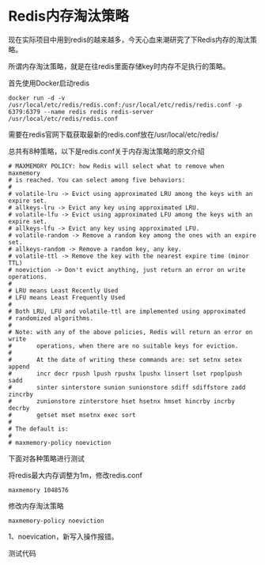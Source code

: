 # Redis内存淘汰策略

现在实际项目中用到redis的越来越多，今天心血来潮研究了下Redis内存的淘汰策略。

所谓内存淘汰策略，就是在往redis里面存储key时内存不足执行的策略。

首先使用Docker启动redis

```
docker run -d -v /usr/local/etc/redis/redis.conf:/usr/local/etc/redis/redis.conf -p 6379:6379 --name redis redis redis-server /usr/local/etc/redis/redis.conf
```

需要在redis官网下载获取最新的redis.conf放在/usr/local/etc/redis/

总共有8种策略，以下是redis.conf关于内存淘汰策略的原文介绍

```
# MAXMEMORY POLICY: how Redis will select what to remove when maxmemory
# is reached. You can select among five behaviors:
#
# volatile-lru -> Evict using approximated LRU among the keys with an expire set.
# allkeys-lru -> Evict any key using approximated LRU.
# volatile-lfu -> Evict using approximated LFU among the keys with an expire set.
# allkeys-lfu -> Evict any key using approximated LFU.
# volatile-random -> Remove a random key among the ones with an expire set.
# allkeys-random -> Remove a random key, any key.
# volatile-ttl -> Remove the key with the nearest expire time (minor TTL)
# noeviction -> Don't evict anything, just return an error on write operations.
#
# LRU means Least Recently Used
# LFU means Least Frequently Used
#
# Both LRU, LFU and volatile-ttl are implemented using approximated
# randomized algorithms.
#
# Note: with any of the above policies, Redis will return an error on write
#       operations, when there are no suitable keys for eviction.
#
#       At the date of writing these commands are: set setnx setex append
#       incr decr rpush lpush rpushx lpushx linsert lset rpoplpush sadd
#       sinter sinterstore sunion sunionstore sdiff sdiffstore zadd zincrby
#       zunionstore zinterstore hset hsetnx hmset hincrby incrby decrby
#       getset mset msetnx exec sort
#
# The default is:
#
# maxmemory-policy noeviction
```

下面对各种策略进行测试

将redis最大内存调整为1m，修改redis.conf

```
maxmemory 1048576
```

修改内存淘汰策略

```
maxmemory-policy noeviction
```

1、noevication，新写入操作报错。

测试代码

